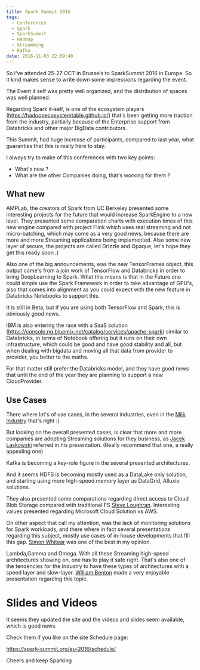 ```yaml
---
title: Spark Summit 2016
tags:
  - Conferences
  - Spark
  - SparkSummit
  - Hadoop
  - Streamming
  - Kafka
date: 2016-11-03 22:09:40
---
```



So i've attended 25-27 OCT in Brussels to SparkSummit 2016 in Europe. So it kind makes sense to write down some impressions regarding the event.

The Event it self was pretty well organized, and the distribution of spaces was well planned.

Regarding Spark it-self, is one of the ecosystem players (https://hadoopecosystemtable.github.io/) that's been getting more traction from the industry, partially because of the Enterprise support from Databricks and other major BigData contributors.

This Summit, had huge increase of participants, compared to last year, what guaranties that this is really here to stay.

I always try to make of this conferences with two key points:

* What's new ?
* What are the other Companies doing, that's working for them ?

## What new 

AMPLab, the creators of Spark from UC Berkeley presented some interesting projects for the future that would increase SparkEngine to a new level. They presented some comparation charts with execution times of this new engine compared with project Flink which uses real streaming and not micro-batching, which may come as a very good news, because there are more and more Streaming applications being implemented. Also some new layer of secure, the projects are called Drizzle and Opaque, let's hope they get this ready soon :)

Also one of the big announcements, was the new TensorFrames object. this output come's from a join work of TensorFlow and Databricks in order to bring DeepLearning to Spark. What this means is that in the Future one could simple use the Spark Framework in order to take advantage of GPU's, also that comes into alignment as you could expect with the new feature in Databricks Notebooks to support this.

It is still in Beta, but if you are using both TensorFlow and Spark, this is obviously good news.

IBM is also entering the race with a SaaS solution (https://console.ng.bluemix.net/catalog/services/apache-spark) similar to Databricks, in terms of Notebook offering but it runs on their own infrastructure, which could be good and have good stability and all, but when dealing with bigdata and moving all that data from provider to provider, you better to the maths.

For that matter still prefer the Databricks model, and they have good news that until the end of the year they are planning to support a new CloudProvider.


## Use Cases

There where lot's of use cases, in the several industries, even in the [Milk Industry](https://spark-summit.org/eu-2016/events/mmmooogle-from-big-data-to-decisions-for-dairy-cows/) that's right :)

But looking on the overall presented cases, is clear that more and more companies are adopting Streaming solutions for they business, as [Jacek Laskowski](https://youtu.be/mVP9sZ6K__Y) referred in his presentation. (Really recommend that one, a really appealing one)

Kafka is becoming a key-role figure in the several presented architectures.

And it seems HDFS is becoming mostly used as a DataLake only solution, and starting using more high-speed memory layer as DataGrid, Alluxio solutions.

They also presented some comparations regarding direct access to Cloud Blob Storage compared with traditional FS [Steve Loughran](https://spark-summit.org/eu-2016/events/spark-and-object-stores-what-you-need-to-know/). Interesting values presented regarding Microsoft Cloud Solution vs AWS.

On other aspect that call my attention, was the lack of monitoring solutions for Spark workloads, and there where in fact several presentations regarding this subject, mostly use cases of in-house developments that fill this gap. [Simon Whitear](https://spark-summit.org/eu-2016/events/sparklint-a-tool-for-monitoring-identifying-and-tuning-inefficient-spark-jobs-across-your-cluster/) 
was one of the best in my opinion.

Lambda,Gamma and Omega. With all these Streaming high-speed architectures showing on, one has to play it safe right. That's also one of the tendencies for the Industry to have these types of architectures with a speed layer and slow-layer. [William Benton](https://spark-summit.org/eu-2016/speakers/william-benton/) made a very enjoyable presentation regarding this topic.

# Slides and Videos

It seems they updated the site and the videos and slides seem available, which is good news. 

Check them if you like on the site Schedule page:

https://spark-summit.org/eu-2016/schedule/


Cheers and keep Sparking